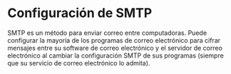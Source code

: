 [Title]: # (Configuraciones de SMTP)
[Order]: # (111)

# Configuración de SMTP 

SMTP es un método para enviar correo entre computadoras. Puede configurar la mayoría de los programas de correo electrónico para cifrar mensajes entre su software de correo electrónico y el servidor de correo electrónico al cambiar la configuración SMTP de sus programas (siempre que su servicio de correo electrónico lo admita).
